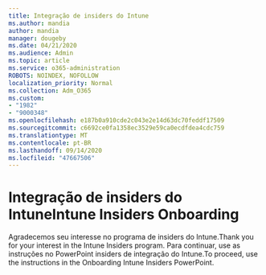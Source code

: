 ```yaml
---
title: Integração de insiders do Intune
ms.author: mandia
author: mandia
manager: dougeby
ms.date: 04/21/2020
ms.audience: Admin
ms.topic: article
ms.service: o365-administration
ROBOTS: NOINDEX, NOFOLLOW
localization_priority: Normal
ms.collection: Adm_O365
ms.custom:
- "1982"
- "9000348"
ms.openlocfilehash: e187b0a910cde2c043e2e14d63dc70feddf17509
ms.sourcegitcommit: c6692ce0fa1358ec3529e59ca0ecdfdea4cdc759
ms.translationtype: MT
ms.contentlocale: pt-BR
ms.lasthandoff: 09/14/2020
ms.locfileid: "47667506"
---
```

# <a name="intune-insiders-onboarding"></a><span data-ttu-id="c08c2-102">Integração de insiders do Intune</span><span class="sxs-lookup"><span data-stu-id="c08c2-102">Intune Insiders Onboarding</span></span>

<span data-ttu-id="c08c2-103">Agradecemos seu interesse no programa de insiders do Intune.</span><span class="sxs-lookup"><span data-stu-id="c08c2-103">Thank you for your interest in the Intune Insiders program.</span></span> <span data-ttu-id="c08c2-104">Para continuar, use as instruções no PowerPoint insiders de integração do Intune.</span><span class="sxs-lookup"><span data-stu-id="c08c2-104">To proceed, use the instructions in the Onboarding Intune Insiders PowerPoint.</span></span>
